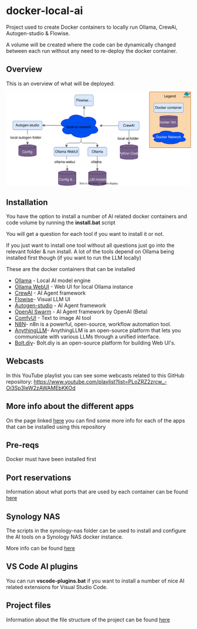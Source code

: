 # docker-local-ai

Project used to create Docker containers to locally run Ollama, CrewAi, Autogen-studio & Flowise.

A volume will be created where the code can be dynamically changed between each run without any need to re-deploy the docker container.

## Overview

This is an overview of what will be deployed:

![overview-image](docs/images/overview.svg)

## Installation

You have the option to install a number of AI related docker containers and code volume by running the **install.bat** script

You will get a question for each tool if you want to install it or not.

If you just want to install one tool without all questions just go into the relevant folder & run install.
A lot of the tools depend on Ollama being installed first though (if you want to run the LLM locally)

These are the docker containers that can be installed

-  [Ollama](ollama/ReadMe.md) - Local AI model engine
-  [Ollama WebUI](https://github.com/open-webui/open-webui) - Web UI for local Ollama instance
-  [CrewAI](crewai/ReadMe.md) - AI Agent framework
-  [Flowise](flowise/ReadMe.md)- Visual LLM UI
-  [Autogen-studio](autogen-studio/ReadMe.md) - AI Agent framework
-  [OpenAI Swarm](swarm/ReadMe.md) - AI Agent framework by OpenAI (Beta)
-  [ComfyUI](comfy_ui/ReadMe.md) - Text to image AI tool
-  [N8N](n8n/ReadMe.md)- n8n is a powerful, open-source, workflow automation tool.
-  [AnythingLLM](AnythingLLM/ReadMe.md)- AnythingLLM is an open-source platform that lets you communicate with various LLMs through a unified interface.
-  [Bolt.diy](bolt.diy/ReadMe.md)- Bolt.diy is an open-source platform for building Web UI's.

## Webcasts

In this YouTube playlist you can see some webcasts related to this GitHub repository:
https://www.youtube.com/playlist?list=PLoZRZ2zrcw_-Oi3Sp3IeW2zAWAMEbKKOd

## More info about the different apps

On the page linked [here](docs/ai-apps.md) you can find some more info for each of the apps that can be installed using this repository

## Pre-reqs

Docker must have been installed first

## Port reservations

Information about what ports that are used by each container can be found [here](docs/ports.md)

## Synology NAS

The scripts in the synology-nas folder can be used to install and configure the AI tools on a Synology NAS docker instance.

More info can be found [here](synology-nas/readme.md)

## VS Code AI plugins

You can run **vscode-plugins.bat** if you want to install a number of nice AI related extensions for Visual Studio Code.

## Project files

Information about the file structure of the project can be found [here](docs/files.md)
